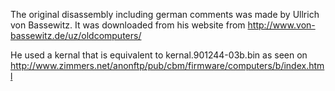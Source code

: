 The original disassembly including german comments was made by
Ullrich von Bassewitz. It was downloaded from his website
from http://www.von-bassewitz.de/uz/oldcomputers/

He used a kernal that is equivalent to kernal.901244-03b.bin as seen on
http://www.zimmers.net/anonftp/pub/cbm/firmware/computers/b/index.html

